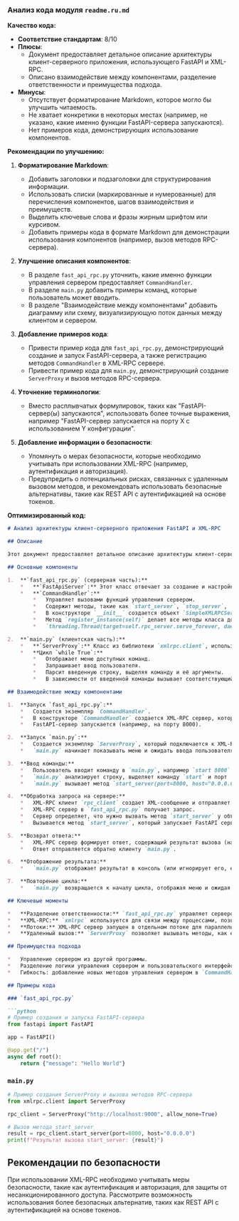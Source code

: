 ### Анализ кода модуля `readme.ru.md`

**Качество кода:**

- **Соответствие стандартам**: 8/10
- **Плюсы**:
    - Документ предоставляет детальное описание архитектуры клиент-серверного приложения, использующего FastAPI и XML-RPC.
    - Описано взаимодействие между компонентами, разделение ответственности и преимущества подхода.
- **Минусы**:
    - Отсутствует форматирование Markdown, которое могло бы улучшить читаемость.
    - Не хватает конкретики в некоторых местах (например, не указано, какие именно функции FastAPI-сервера запускаются).
    - Нет примеров кода, демонстрирующих использование компонентов.

**Рекомендации по улучшению:**

1.  **Форматирование Markdown**:
    *   Добавить заголовки и подзаголовки для структурирования информации.
    *   Использовать списки (маркированные и нумерованные) для перечисления компонентов, шагов взаимодействия и преимуществ.
    *   Выделить ключевые слова и фразы жирным шрифтом или курсивом.
    *   Добавить примеры кода в формате Markdown для демонстрации использования компонентов (например, вызов методов RPC-сервера).

2.  **Улучшение описания компонентов**:
    *   В разделе `fast_api_rpc.py` уточнить, какие именно функции управления сервером предоставляет `CommandHandler`.
    *   В разделе `main.py` добавить примеры команд, которые пользователь может вводить.
    *   В разделе "Взаимодействие между компонентами" добавить диаграмму или схему, визуализирующую поток данных между клиентом и сервером.

3.  **Добавление примеров кода**:
    *   Привести пример кода для `fast_api_rpc.py`, демонстрирующий создание и запуск FastAPI-сервера, а также регистрацию методов `CommandHandler` в XML-RPC сервере.
    *   Привести пример кода для `main.py`, демонстрирующий создание `ServerProxy` и вызов методов RPC-сервера.

4.  **Уточнение терминологии**:
    *   Вместо расплывчатых формулировок, таких как "FastAPI-сервер(ы) запускаются", использовать более точные выражения, например "FastAPI-сервер запускается на порту X с использованием Y конфигурации".

5.  **Добавление информации о безопасности**:
    *   Упомянуть о мерах безопасности, которые необходимо учитывать при использовании XML-RPC (например, аутентификация и авторизация).
    *   Предупредить о потенциальных рисках, связанных с удаленным вызовом методов, и рекомендовать использовать безопасные альтернативы, такие как REST API с аутентификацией на основе токенов.

**Оптимизированный код:**

```markdown
# Анализ архитектуры клиент-серверного приложения FastAPI и XML-RPC

## Описание

Этот документ предоставляет детальное описание архитектуры клиент-серверного приложения, использующего FastAPI и XML-RPC для удаленного управления сервером.

## Основные компоненты

1.  **`fast_api_rpc.py` (серверная часть):**
    *   **`FastApiServer`:** Этот класс отвечает за создание и настройку FastAPI-сервера, а также за добавление новых маршрутов.
    *   **`CommandHandler`:**
        *   Управляет вызовами функций управления сервером.
        *   Содержит методы, такие как `start_server`, `stop_server`, `stop_all_servers`, `status_servers`, `add_new_route` и `shutdown`, которые могут вызываться удаленно через XML-RPC.
        *   В конструкторе `__init__` создается объект `SimpleXMLRPCServer`, который слушает запросы на порту `9000` (по умолчанию).
        *   Метод `register_instance(self)` делает все методы класса доступными для удаленного вызова.
        *   `threading.Thread(target=self.rpc_server.serve_forever, daemon=True).start()` запускает XML-RPC сервер в отдельном потоке, обеспечивая параллельную работу с остальным кодом.

2.  **`main.py` (клиентская часть):**
    *   **`ServerProxy`:** Класс из библиотеки `xmlrpc.client`, используемый для создания объекта, через который можно вызывать методы XML-RPC сервера. Пример: `rpc_client = ServerProxy("http://localhost:9000", allow_none=True)` - устанавливает соединение с сервером.
    *   **Цикл `while True`:**
        *   Отображает меню доступных команд.
        *   Запрашивает ввод пользователя.
        *   Парсит введенную строку, выделяя команду и её аргументы.
        *   В зависимости от введенной команды вызывает соответствующий метод RPC-сервера через объект `rpc_client`.

## Взаимодействие между компонентами

1.  **Запуск `fast_api_rpc.py`:**
    *   Создается экземпляр `CommandHandler`.
    *   В конструкторе `CommandHandler` создается XML-RPC сервер, который начинает слушать порт `9000`.
    *   FastAPI-сервер запускается (например, на порту 8000).

2.  **Запуск `main.py`:**
    *   Создается экземпляр `ServerProxy`, который подключается к XML-RPC серверу по адресу `http://localhost:9000`.
    *   `main.py` начинает показывать меню и ожидать ввода пользователя.

3.  **Ввод команды:**
    *   Пользователь вводит команду в `main.py`, например `start 8000`.
    *   `main.py` анализирует строку, выделяет команду `start` и порт `8000`.
    *   `main.py` вызывает метод `start_server(port=8000, host="0.0.0.0")` у объекта `rpc_client`.

4.  **Обработка запроса на сервере:**
    *   XML-RPC клиент `rpc_client` создает XML-сообщение и отправляет его на сервер `fast_api_rpc.py`.
    *   XML-RPC сервер в `fast_api_rpc.py` получает запрос.
    *   Сервер определяет, что нужно вызвать метод `start_server` у объекта `CommandHandler`.
    *   Вызывается метод `start_server`, который запускает FastAPI сервер.

5.  **Возврат ответа:**
    *   XML-RPC сервер формирует ответ, содержащий результат вызова (например, `None`).
    *   Ответ отправляется обратно клиенту `main.py`.

6.  **Отображение результата:**
    *   `main.py` отображает результат в консоль (или игнорирует его, если это `None`).

7.  **Повторение цикла:**
    *   `main.py` возвращается к началу цикла, отображая меню и ожидая ввода следующей команды.

## Ключевые моменты

*   **Разделение ответственности:** `fast_api_rpc.py` управляет сервером и предоставляет интерфейс для управления, `main.py` взаимодействует с пользователем и отправляет команды.
*   **XML-RPC:** `xmlrpc` используется для связи между процессами, позволяя вызывать методы сервера из клиентской программы.
*   **Потоки:** XML-RPC сервер запущен в отдельном потоке для параллельной работы с остальным кодом.
*   **Удаленный вызов:** `ServerProxy` позволяет вызывать методы, как если бы они были частью локального кода, хотя они выполняются на удаленном сервере.

## Преимущества подхода

*   Управление сервером из другой программы.
*   Разделение логики управления сервером и пользовательского интерфейса.
*   Гибкость: добавление новых методов управления сервером в `CommandHandler` автоматически делает их доступными через RPC.

## Примеры кода

### `fast_api_rpc.py`

```python
# Пример создания и запуска FastAPI-сервера
from fastapi import FastAPI

app = FastAPI()

@app.get("/")
async def root():
    return {"message": "Hello World"}
```

### `main.py`

```python
# Пример создания ServerProxy и вызова методов RPC-сервера
from xmlrpc.client import ServerProxy

rpc_client = ServerProxy("http://localhost:9000", allow_none=True)

# Вызов метода start_server
result = rpc_client.start_server(port=8000, host="0.0.0.0")
print(f"Результат вызова start_server: {result}")
```

## Рекомендации по безопасности

При использовании XML-RPC необходимо учитывать меры безопасности, такие как аутентификация и авторизация, для защиты от несанкционированного доступа. Рассмотрите возможность использования более безопасных альтернатив, таких как REST API с аутентификацией на основе токенов.
```